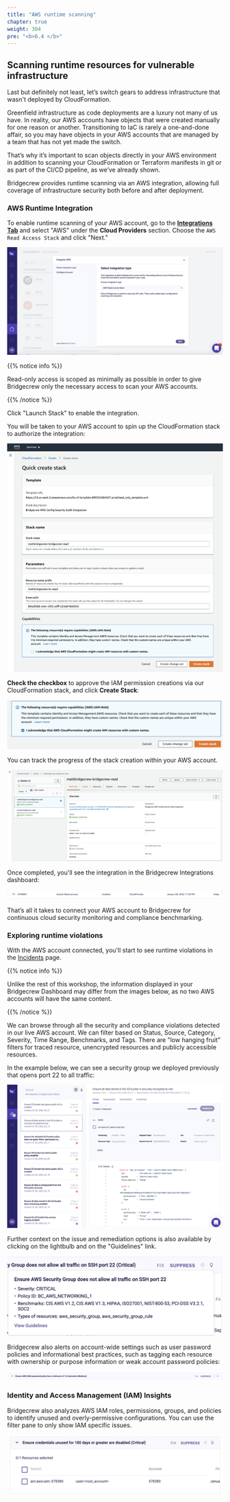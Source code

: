 ```yaml
---
title: "AWS runtime scanning"
chapter: true
weight: 304
pre: "<b>6.4 </b>"
---
```


## Scanning runtime resources for vulnerable infrastructure

Last but definitely not least, let’s switch gears to address  infrastructure that wasn't deployed by CloudFormation.

Greenfield infrastructure as code deployments are a luxury not many of us have. In reality, our AWS accounts have objects that were created manually for one reason or another. Transitioning to IaC is rarely a one-and-done affair, so you may have objects in your AWS accounts that are managed by a team that has not yet made the switch.

That’s why it’s important to scan objects directly in your AWS environment in addition to scanning your CloudFormation or Terraform manifests in git or as part of the CI/CD pipeline, as we’ve already shown.

Bridgecrew provides runtime scanning via an AWS integration, allowing full coverage of infrastructure security both before and after deployment.

### AWS Runtime Integration

To enable runtime scanning of your AWS account, go to the [**Integrations Tab**](https://www.bridgecrew.cloud/integrations/catalog/aws-api-access) and select "AWS" under the **Cloud Providers** section. Choose the `AWS Read Access Stack` and click "Next."

![AWS Bridgecrew Integration](./images/dashboard-aws-runtime-00001.png "AWS Bridgecrew Integration")


{{% notice info %}}
<p style='text-align: left;'>
Read-only access is scoped as minimally as possible in order to give Bridgecrew only the necessary access to scan your AWS accounts.
</p>
{{% /notice %}}

Click "Launch Stack" to enable the integration.

You will be taken to your AWS account to spin up the CloudFormation stack to authorize the integration:

![AWS Bridgecrew integration](./images/dashboard-aws-runtime-00003.png "AWS Bridgecrew integration")

**Check the checkbox** to approve the IAM permission creations via our CloudFormation stack, and click **Create Stack**:

![AWS Bridgecrew integration](./images/dashboard-aws-runtime-00004.png "AWS Bridgecrew integration")

You can track the progress of the stack creation within your AWS account.

![AWS Bridgecrew integration](./images/dashboard-aws-runtime-00006.png "AWS Bridgecrew integration")

 Once completed, you'll see the integration in the Bridgecrew Integrations dashboard:

![AWS Bridgecrew integration](./images/dashboard-aws-runtime-00007.png "AWS Bridgecrew integration")

That’s all it takes to connect your AWS account to Bridgecrew for continuous cloud security monitoring and compliance benchmarking.

### Exploring runtime violations

With the AWS account connected, you'll start to see runtime violations in the [Incidents](https://www.bridgecrew.cloud/incidents) page.

{{% notice info %}}
<p style='text-align: left;'>
Unlike the rest of this workshop, the information displayed in your Bridgecrew Dashboard may differ from the images below, as no two AWS accounts will have the same content.
</p>
{{% /notice %}}

We can browse through all the security and compliance violations detected in our live AWS account. We can filter based on Status, Source, Category, Severity, Time Range, Benchmarks, and Tags. There are "low hanging fruit" filters for traced resource, unencrypted resources and publicly accessible resources.

In the example below, we can see a security group we deployed previously that opens port 22 to all traffic:

![AWS Bridgecrew integration](./images/dashboard-aws-runtime-00012.png "AWS Bridgecrew integration")

Further context on the issue and remediation options is also available by clicking on the lightbulb and on the "Guidelines" link.

![AWS Bridgecrew integration](./images/guidelines.png "AWS Bridgecrew integration")

Bridgecrew also alerts on account-wide settings such as user password policies and informational best practices, such as tagging each resource with ownership or purpose information or weak account password policies:

![AWS Bridgecrew integration](./images/dashboard-aws-runtime-00008.png "AWS Bridgecrew integration")


### Identity and Access Management (IAM) Insights

Bridgecrew also analyzes AWS IAM roles, permissions, groups, and policies to identify unused and overly-permissive configurations. You can use the filter pane to only show IAM specific issues.

![AWS Bridgecrew filter IAM Insights](./images/dashboard-aws-runtime-00009.png "AWS Bridgecrew filter IAM Insights")
